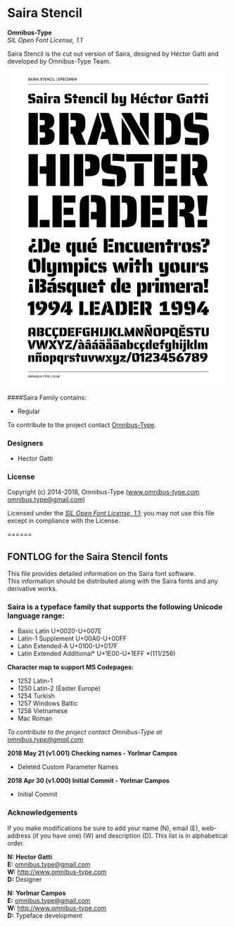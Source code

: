 # Saira Stencil

**Omnibus-Type**  
*SIL Open Font License, 1.1*


Saira Stencil is the  cut out version of Saira, designed by Héctor Gatti and developed by Omnibus-Type Team.

![Sample of Saira Stencil.](SairaStencil.png "Saira Stencil")


####Saira Family contains:

* Regular

To contribute to the project contact [Omnibus-Type](http://omnibus-type.com/).

### Designers

* Hector Gatti

### License

Copyright (c) 2014-2018, Omnibus-Type (www.omnibus-type.com omnibus.type@gmail.com)

Licensed under the [*SIL Open Font License, 1.1*](http://scripts.sil.org/OFL); you may not use this file except in compliance with the License.

======
## FONTLOG for the Saira Stencil fonts

This file provides detailed information on the Saira font software.  
This information should be distributed along with the Saira fonts and any derivative works.

### Saira is a typeface family that supports the following Unicode language range: 

* Basic Latin 				U+0020-U+007E
* Latin-1 Supplement 		U+00A0-U+00FF
* Latin Extended-A 			U+0100-U+017F
* Latin Extended Additional*	U+1E00-U+1EFF *(111/256)

**Character map to support MS Codepages:**
* 1252 Latin-1
* 1250 Latin-2 (Easter Europe)
* 1254 Turkish
* 1257 Windows Baltic
* 1258 Vietnamese
* Mac Roman

*To contribute to the project contact Omnibus-Type at omnibus.type@gmail.com*

**2018 May 21 (v1.001) Checking names - Yorlmar Campos**

- Deleted Custom Parameter Names

**2018 Apr 30 (v1.000) Initial Commit - Yorlmar Campos**

- Initial Commit

### Acknowledgements

If you make modifications be sure to add your name (N), email (E), web-address
(if you have one) (W) and description (D). This list is in alphabetical order.


**N:** **Hector Gatti**  
**E:** omnibus.type@gmail.com  
**W:** http://www.omnibus-type.com  
**D:** Designer

**N:** **Yorlmar Campos**  
**E:** omnibus.type@gmail.com  
**W:** http://www.omnibus-type.com  
**D:** Typeface development
